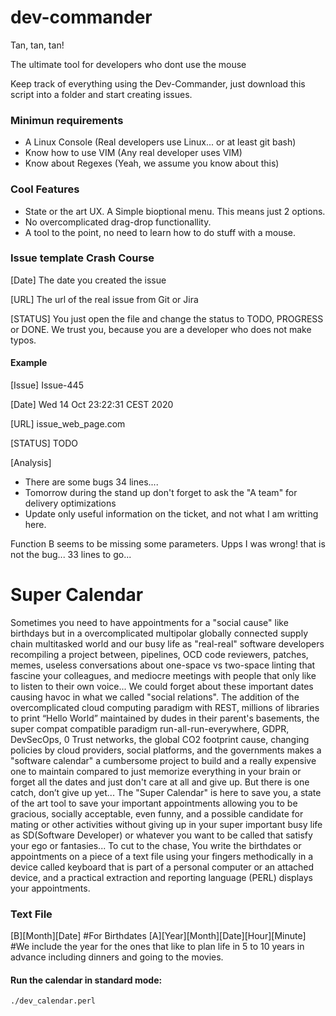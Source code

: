 # dev-commander

Tan, tan, tan!

The ultimate tool for developers who dont use the mouse

Keep track of everything using the Dev-Commander, just download this script into a folder and start creating issues.

### Minimun requirements

- A Linux Console (Real developers use Linux... or at least git bash)
- Know how to use VIM (Any real developer uses VIM)
- Know about Regexes (Yeah, we assume you know about this) 

###  Cool Features

- State or the art UX. A Simple bioptional menu. This means just 2 options.
- No overcomplicated drag-drop functionallity.
- A tool to the point, no need to learn how to do stuff with a mouse.

### Issue template Crash Course

[Date] The date you created the issue 

[URL] The url of the real issue from Git or Jira

[STATUS] You just open the file and change the status to TODO, PROGRESS or DONE. We trust you, because you are a developer who does not make typos. 

#### Example

[Issue] Issue-445

[Date] Wed 14 Oct 23:22:31 CEST 2020

[URL] issue_web_page.com

[STATUS] TODO

[Analysis]

- There are some bugs 34 lines....
- Tomorrow during the stand up don't forget to ask the "A team" for delivery optimizations
- Update only useful information on the ticket, and not what I am writting here.


Function  B seems to be missing some parameters. Upps I was wrong! that is not the bug... 33 lines to go...


# Super Calendar

Sometimes you need to have appointments for a "social cause" like birthdays but in a overcomplicated multipolar globally connected supply chain multitasked world and our busy life as "real-real" software developers recompiling a project between, pipelines, OCD code reviewers, patches, memes, useless conversations about one-space vs two-space linting that fascine your colleagues, and mediocre meetings with people that only like to listen to their own voice... We could forget about these important dates causing havoc in what we called "social relations". The addition of the overcomplicated cloud computing paradigm with REST, millions of libraries to print “Hello World” maintained by dudes in their parent's basements, the super compat compatible paradigm run-all-run-everywhere, GDPR, DevSecOps, 0 Trust networks, the global CO2 footprint cause, changing policies by cloud providers, social platforms, and the governments makes a "software calendar" a cumbersome project to build and a really expensive one to maintain compared to just memorize everything in your brain or forget all the dates and just don't care at all and give up. But there is one catch, don’t give up yet... The "Super Calendar" is here to save you, a state of the art tool to save your important appointments allowing you to be gracious, socially acceptable, even funny, and a possible candidate for mating or other activities without giving up in your super important busy life as SD(Software Developer) or whatever you want to be called that satisfy your ego or fantasies... To cut to the chase, You write the birthdates or appointments on a piece of a text file using your fingers methodically in a device called keyboard that is part of a personal computer or an attached device, and a practical extraction and reporting language (PERL) displays your appointments. 

### Text File
[B][Month][Date] #For Birthdates
[A][Year][Month][Date][Hour][Minute] #We include the year for the ones that like to plan life in 5 to 10 years in advance including dinners and going to the movies. 

#### Run the calendar in standard mode:

```
./dev_calendar.perl
```





